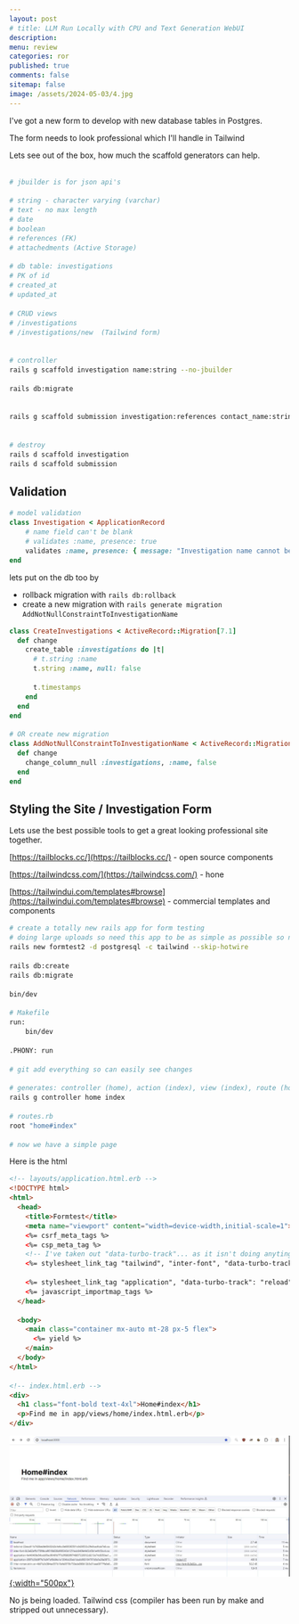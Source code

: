 ```yaml
---
layout: post
# title: LLM Run Locally with CPU and Text Generation WebUI 
description: 
menu: review
categories: ror 
published: true 
comments: false     
sitemap: false
image: /assets/2024-05-03/4.jpg
---
```


<!-- [![alt text](/assets/2024-04-24/5.jpg "email"){:width="500px"}](/assets/2024-04-24/5.jpg) -->
<!-- [![alt text](/assets/2024-04-24/5.jpg "email")](/assets/2024-04-24/5.jpg) -->

<!-- [![alt text](/assets/2024-05-23/1.jpg "email"){:width="500px"}](/assets/2024-05-23/1.jpg) -->

I've got a new form to develop with new database tables in Postgres.

The form needs to look professional which I'll handle in Tailwind

Lets see out of the box, how much the scaffold generators can help.

```bash

# jbuilder is for json api's

# string - character varying (varchar)
# text - no max length
# date
# boolean
# references (FK)
# attachedments (Active Storage)

# db table: investigations
# PK of id
# created_at
# updated_at

# CRUD views
# /investigations
# /investigations/new  (Tailwind form)


# controller
rails g scaffold investigation name:string --no-jbuilder

rails db:migrate


rails g scaffold submission investigation:references contact_name:string contact_email:string contct_phone:string anonymous:boolean incident_name:string factual_summary:text incident_start_date:date incident_end_date:date language:string coordinates:string files:attachments --no-jbuilder


# destroy
rails d scaffold investigation
rails d scaffold submission
```


## Validation

```rb
# model validation
class Investigation < ApplicationRecord
    # name field can't be blank
    # validates :name, presence: true
    validates :name, presence: { message: "Investigation name cannot be blank" }
end
```
lets put on the db too by

- rollback migration with `rails db:rollback`
- create a new migration with `rails generate migration AddNotNullConstraintToInvestigationName`

```rb
class CreateInvestigations < ActiveRecord::Migration[7.1]
  def change
    create_table :investigations do |t|
      # t.string :name
      t.string :name, null: false

      t.timestamps
    end
  end
end

# OR create new migration
class AddNotNullConstraintToInvestigationName < ActiveRecord::Migration[6.1]
  def change
    change_column_null :investigations, :name, false
  end
end

```

## Styling the Site / Investigation Form

Lets use the best possible tools to get a great looking professional site together.

[https://tailblocks.cc/](https://tailblocks.cc/) - open source components

[https://tailwindcss.com/](https://tailwindcss.com/) - hone

[https://tailwindui.com/templates#browse](https://tailwindui.com/templates#browse) - commercial templates and components


```bash
# create a totally new rails app for form testing
# doing large uploads so need this app to be as simple as possible so not
rails new formtest2 -d postgresql -c tailwind --skip-hotwire

rails db:create
rails db:migrate

bin/dev

# Makefile
run:
	bin/dev

.PHONY: run

# git add everything so can easily see changes

# generates: controller (home), action (index), view (index), route (home/index)
rails g controller home index

# routes.rb
root "home#index"

# now we have a simple page
```

Here is the html

```html
<!-- layouts/application.html.erb -->
<!DOCTYPE html>
<html>
  <head>
    <title>Formtest</title>
    <meta name="viewport" content="width=device-width,initial-scale=1">
    <%= csrf_meta_tags %>
    <%= csp_meta_tag %>
    <!-- I've taken out "data-turbo-track"... as it isn't doing anyting -->
    <%= stylesheet_link_tag "tailwind", "inter-font", "data-turbo-track": "reload" %>

    <%= stylesheet_link_tag "application", "data-turbo-track": "reload" %>
    <%= javascript_importmap_tags %>
  </head>

  <body>
    <main class="container mx-auto mt-28 px-5 flex">
      <%= yield %>
    </main>
  </body>
</html>

<!-- index.html.erb -->
<div>
  <h1 class="font-bold text-4xl">Home#index</h1>
  <p>Find me in app/views/home/index.html.erb</p>
</div>

```

[![alt text](/assets/2024-05-31/1.jpg "email"){:width="500px"}](/assets/2024-05-31/1.jpg)

No js being loaded. Tailwind css (compiler has been run by make and stripped out unnecessary).
